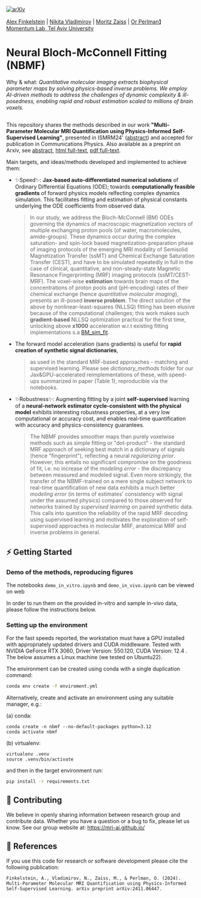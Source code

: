 [![arXiv](https://img.shields.io/badge/arXiv-2411.06447-B31B1B.svg)](https://arxiv.org/abs/2411.06447)
</div>
<a href='https://github.com/falex-aimri' target='_blank'>Alex Finkelstein</a> |
<a href='https://github.com/vnikale' target='_blank'>Nikita Vladimirov</a> |
<a href='https://github.com/cest-sources' target='_blank'>Moritz Zaiss</a> |
<a href='https://github.com/operlman' target='_blank'>Or Perlman</a>】
<div>
<a href='https://mri-ai.github.io/' target='_blank'>Momentum Lab, Tel Aviv University</a>
</div>

# Neural Bloch-McConnell Fitting (NBMF)
Why & what: *Quantitative molecular imaging extracts biophysical parameter maps by solving physics-based inverse problems. We employ AI-driven methods to address the challenges of dynamic complexity & ill-posedness, enabling rapid and robust estimation scaled to millions of brain voxels.*
## 
This repository shares the methods described in our work **"Multi-Parameter Molecular MRI Quantification using Physics-Informed Self-Supervised Learning"**, presented in ISMRM24' ([abstract](https://archive.ismrm.org/2024/4478.html)) and accepted for publication in Communications Physics. Also available as a preprint on Arxiv, see [abstract](https://arxiv.org/abs/2411.06447), [html full-text](https://arxiv.org/html/2411.06447), [pdf full-text](https://arxiv.org/pdf/2411.06447). 

Main targets, and ideas/methods developed and implemented to achieve them: 
* ✨Speed✨: **Jax-based auto-differentiated numerical solutions** of Ordinary Differential Equations (ODE); towards **computationally feasible gradients** of forward physics models relfecting complex dynamics simulation. This facilitates fitting and estimation of physical constants underlying the ODE coefficients from observed data.
  > In our study, we address the Bloch-McConnell (BM) ODEs governing the dynamics of macroscopic magnetization vectors of multiple exchanging proton pools (of water, macromolecules, amide-groups). These dynamics occur during the complex saturation- and spin-lock based 
  > magnetization-preparation phase of imaging protocols of the emerging MRI modality of Semisolid Magnetization Transfer (ssMT) and Chemical Exchange Saturation Transfer (CEST), and have to be simulated repeatedly in full in the case of clinical, quantitative, and non-steady-state Magnetic Resonance Fingerprinting (MRF) imaging protocols (ssMT/CEST-MRF). The voxel-wise **estimation** towards brain maps of the concentrations of proton pools and (pH-encoding) rates of their chemical exchange (hence _quantitative molecular imaging_), presents an ill-posed **inverse problem**. The direct solution of the above by nonlinear-least-squares (NLLSQ) fitting has been elusive because of the computational challenges; this work makes such **gradient-based**  NLLSQ optimization practical for the first time, unlocking above **x1000** acceleration w.r.t existing fitting implementations s.a [BM_sim_fit](https://github.com/cest-sources/BM_sim_fit).
* The forward model acceleration (sans gradients) is useful for **rapid creation of synthetic signal dictionaries**,
  > as used in the standard MRF-based approaches - matching and supervised learning. Please see _dictionary_methods_ folder for our Jax&GPU-accelerated reimplementations of these, with speed-ups summarized in paper (Table 1), reproducible via the notebooks.
* ✨Robustness✨: Augmenting fitting by a joint **self-supervised** learning of a **neural-network estimator cycle-consistent with the physical model** exhibits interesting robustness properties, at a very low computational or accuracy cost, and enables real-time quantification with accuracy and physics-consistency guarantees.
  >  The NBMF provides smoother maps than purely voxelwise methods such as simple fitting or "dot-product" - the standard MRF approach of seeking best match in a dictionary of signals (hence "fingerprint"), reflecting a neural _regularizing prior_. However, this entails no significant compromise on the goodness of fit, i.e. no increase of the _modeling error_ - the discrepancy between measured and modeled signal. Even more strikingly, the transfer of the NBMF-trained on a mere single subject network to real-time quantification of new data exhibits a much better _modeling error_ (in terms of estimates' consistency with signal under the assumed physics) compared to those observed for networks trained by _supervised learning_ on paired synthetic data. This calls into question the reliability of the rapid MRF decoding using supervised learning and motivates the exploration of self-supervised approaches in molecular MRF, anatomical MRF and inverse problems in general.


## ⚡ Getting Started

### Demo of the methods, reproducing figures

The notebooks ```demo_in_vitro.ipynb``` and ```demo_in_vivo.ipynb``` can be viewed on web

In order to run them on the provided in-vitro and sample in-vivo data, please follow the instructions below.

### Setting up the environment

For the fast speeds reported, the workstation must have a GPU installed with appropriately updated drivers and CUDA middleware. Tested with NVIDIA GeForce RTX 3060, Driver Version: 550.120, CUDA Version: 12.4 .
The below assumes a Linux machine (we tested on Ubuntu22).

The environment can be created using conda with a single duplication command:
```bash
conda env create -f enviroment.yml
```

Alternatively, create and activate an environment using any suitable manager, e.g.:

(a) conda:
```
conda create -n nbmf --no-default-packages python=3.12
conda activate nbmf
```
(b) virtualenv:
```
virtualenv .venv
source .venv/bin/activate
```

and then in the target environment run:
```bash
pip install -r requirements.txt
```

## 🚀 Contributing
We believe in openly sharing information between research group and contribute data. 
Whether you have a question or a bug to fix, please let us know. See our group website at: https://mri-ai.github.io/

## 📑 References
If you use this code for research or software development please cite the following publication:
``` # TO CHANGE
Finkelstein, A., Vladimirov, N., Zaiss, M., & Perlman, O. (2024). Multi-Parameter Molecular MRI Quantification using Physics-Informed Self-Supervised Learning. arXiv preprint arXiv:2411.06447.‏
```
